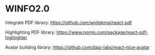 # WINFO2.0

Integrate PDF library:
https://github.com/wojtekmaj/react-pdf

Highlighting PDF library:
https://www.npmjs.com/package/react-pdf-highlighter

Avatar building library:
https://github.com/dapi-labs/react-nice-avatar
